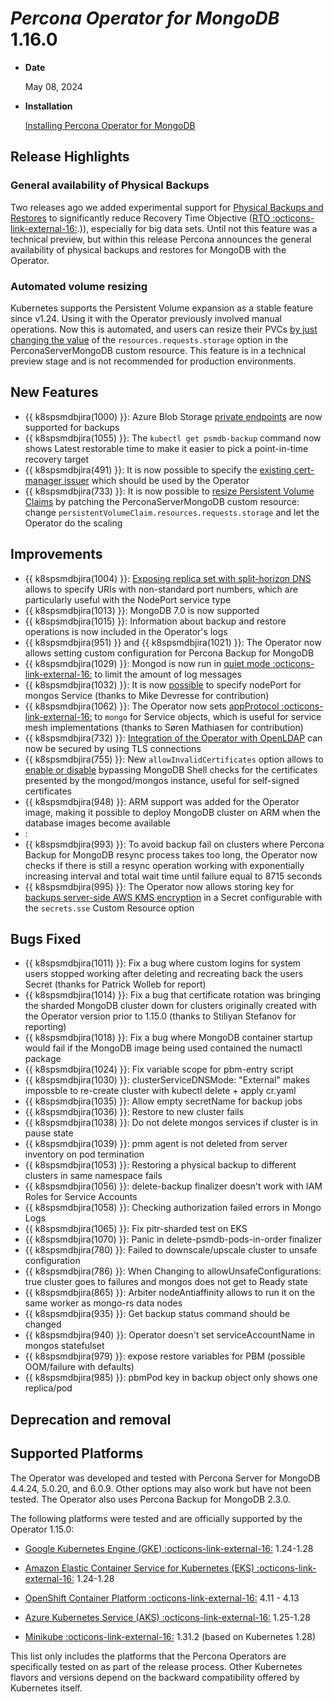 # *Percona Operator for MongoDB* 1.16.0

* **Date**

    May 08, 2024

* **Installation**

    [Installing Percona Operator for MongoDB](../System-Requirements.md#installation-guidelines)

## Release Highlights

### General availability of Physical Backups

Two releases ago we added experimental support for [Physical Backups and Restores](../backups.md#physical) to significantly reduce Recovery Time Objective ([RTO :octicons-link-external-16:](https://www.percona.com/blog/backups-and-disaster-recovery/#:~:text=Recovery%20time%20objective%20(RTO)%20is,afford%20to%20lose%20after%20recovery).)), especially for big data sets. Until not this feature was a technical preview, but within this release Percona announces the general availability of physical backups and restores for MongoDB with the Operator.

### Automated volume resizing

Kubernetes supports the Persistent Volume expansion as a stable feature since v1.24. Using it with the Operator previously involved manual operations. Now this is automated, and users can resize their PVCs [by just changing the value](../scaling.md#scale-storage) of the `resources.requests.storage` option in the PerconaServerMongoDB custom resource. This feature is in a technical preview stage and is not recommended for production environments.

## New Features

* {{ k8spsmdbjira(1000) }}: Azure Blob Storage [private endpoints](../operator.html#backup-storages-azure-endpointurl) are now supported for backups
* {{ k8spsmdbjira(1055) }}: The `kubectl get psmdb-backup` command now shows Latest restorable time to make it easier to pick a point-in-time recovery target
* {{ k8spsmdbjira(491) }}: It is now possible to specify the [existing cert-manager issuer](../operator.md#tls-issuerconf-name) which should be used by the Operator
* {{ k8spsmdbjira(733) }}: It is now possible to [resize Persistent Volume Claims](../operator.md#automated-scaling-with-volume-expansion-capability) by patching the PerconaServerMongoDB custom resource: change  `persistentVolumeClaim.resources.requests.storage` and let the Operator do the scaling

## Improvements

* {{ k8spsmdbjira(1004) }}: [Exposing replica set with split-horizon DNS](../expose.md#exposing-replica-set-with-split-horizon-dns) allows to specify URIs with non-standard port numbers, which are particularly useful with the NodePort service type
* {{ k8spsmdbjira(1013) }}: MongoDB 7.0 is now supported
* {{ k8spsmdbjira(1015) }}: Information about backup and restore operations is now included in the Operator's logs
* {{ k8spsmdbjira(951) }} and {{ k8spsmdbjira(1021) }}: The Operator now allows setting custom configuration for Percona Backup for MongoDB
* {{ k8spsmdbjira(1029) }}: Mongod is now run in [quiet mode  :octicons-link-external-16:](https://www.mongodb.com/docs/manual/reference/program/mongod/#std-option-mongod.--quiet) to limit the amount of log messages
* {{ k8spsmdbjira(1032) }}: It is now [possible](../operator.md#sharding-mongos-expose-nodeport) to specify nodePort for mongos Service (thanks to Mike Devresse for contribution)
* {{ k8spsmdbjira(1062) }}: The Operator now sets [appProtocol :octicons-link-external-16:](https://kubernetes.io/docs/concepts/services-networking/service/#application-protocol) to `mongo` for Service objects, which is useful for service mesh implementations (thanks to Søren Mathiasen for contribution)
* {{ k8spsmdbjira(732) }}: [Integration of the Operator with OpenLDAP](../ldap.md#using-ldap-over-tls-connection) can now be secured by using TLS connections
* {{ k8spsmdbjira(755) }}: New `allowInvalidCertificates` option allows to [enable or disable](../operator.md#tls-allowinvalidcertificates) bypassing MongoDB Shell checks for the certificates presented by the mongod/mongos instance, useful for self-signed certificates
* {{ k8spsmdbjira(948) }}: ARM  support was added for the Operator image, making it possible to deploy MongoDB cluster on ARM when the database images become available
* : 
* {{ k8spsmdbjira(993) }}: To avoid backup fail on clusters where Percona Backup for MongoDB resync process takes too long, the Operator now checks if there is still a resync operation working with exponentially increasing interval and total wait time until failure equal to 8715 seconds
* {{ k8spsmdbjira(995) }}: The Operator now allows storing key for [backups server-side AWS KMS encryption](../backups-encryption.md) in a Secret configurable with the  `secrets.sse` Custom Resource option

## Bugs Fixed

* {{ k8spsmdbjira(1011) }}: Fix a bug where custom logins for system users stopped working after deleting and recreating back the users Secret (thanks for Patrick Wolleb for report)
* {{ k8spsmdbjira(1014) }}: Fix a bug that certificate rotation was bringing the sharded MongoDB cluster down for clusters originally created with the Operator version prior to 1.15.0 (thanks to Stiliyan Stefanov for reporting)
* {{ k8spsmdbjira(1018) }}: Fix a bug where MongoDB container startup would fail if the MongoDB image being used contained the numactl package
* {{ k8spsmdbjira(1024) }}: Fix variable scope for pbm-entry script
* {{ k8spsmdbjira(1030) }}: clusterServiceDNSMode: "External" makes impossble to re-create cluster with kubectl delete + apply cr.yaml
* {{ k8spsmdbjira(1035) }}: Allow empty secretName for backup jobs
* {{ k8spsmdbjira(1036) }}: Restore to new cluster fails
* {{ k8spsmdbjira(1038) }}: Do not delete mongos services if cluster is in pause state
* {{ k8spsmdbjira(1039) }}: pmm agent is not deleted from server inventory on pod termination
* {{ k8spsmdbjira(1053) }}: Restoring a physical backup to different clusters in same namespace fails
* {{ k8spsmdbjira(1056) }}: delete-backup finalizer doesn't work with IAM Roles for Service Accounts
* {{ k8spsmdbjira(1058) }}: Checking authorization failed errors in Mongo Logs
* {{ k8spsmdbjira(1065) }}: Fix pitr-sharded test on EKS
* {{ k8spsmdbjira(1070) }}: Panic in delete-psmdb-pods-in-order finalizer
* {{ k8spsmdbjira(780) }}: Failed to downscale/upscale cluster to unsafe configuration
* {{ k8spsmdbjira(786) }}: When Changing to allowUnsafeConfigurations: true cluster goes to failures and mongos does not get to Ready state
* {{ k8spsmdbjira(865) }}: Arbiter nodeAntiaffinity allows to run it on the same worker as mongo-rs data nodes
* {{ k8spsmdbjira(935) }}: Get backup status command should be changed
* {{ k8spsmdbjira(940) }}: Operator doesn't set serviceAccountName in mongos statefulset
* {{ k8spsmdbjira(979) }}: expose restore variables for PBM (possible OOM/failure with defaults)
* {{ k8spsmdbjira(985) }}: pbmPod key in backup object only shows one replica/pod

## Deprecation and removal



## Supported Platforms

The Operator was developed and tested with Percona Server for MongoDB 4.4.24,
5.0.20, and 6.0.9. Other options may also work but have not been tested. The
Operator also uses Percona Backup for MongoDB 2.3.0.

The following platforms were tested and are officially supported by the Operator
1.15.0:

* [Google Kubernetes Engine (GKE) :octicons-link-external-16:](https://cloud.google.com/kubernetes-engine) 1.24-1.28

* [Amazon Elastic Container Service for Kubernetes (EKS) :octicons-link-external-16:](https://aws.amazon.com) 1.24-1.28

* [OpenShift Container Platform :octicons-link-external-16:](https://www.redhat.com/en/technologies/cloud-computing/openshift) 4.11 - 4.13

* [Azure Kubernetes Service (AKS) :octicons-link-external-16:](https://azure.microsoft.com/en-us/services/kubernetes-service/) 1.25-1.28

* [Minikube :octicons-link-external-16:](https://github.com/kubernetes/minikube) 1.31.2 (based on Kubernetes 1.28)

This list only includes the platforms that the Percona Operators are specifically tested on as part of the release process. Other Kubernetes flavors and versions depend on the backward compatibility offered by Kubernetes itself.
